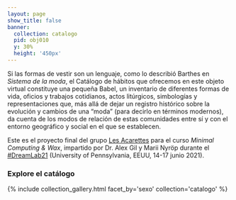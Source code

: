 ```yaml
---
layout: page
show_title: false
banner:
  collection: catalogo
  pid: obj010
  y: 30%
  height: '450px'
---
```


Si las formas de vestir son un lenguaje, como lo describió Barthes en *Sistema de la moda*, el Catálogo de hábitos que ofrecemos en este objeto virtual constituye una pequeña Babel, un inventario de diferentes formas de vida, oficios y trabajos cotidianos, actos litúrgicos, simbologías y representaciones que, más allá de dejar un registro histórico sobre la evolución y cambios de una “moda” (para decirlo en términos modernos), da cuenta de los modos de relación de estas comunidades entre sí y con el entorno geográfico y social en el que se establecen.

Este es el proyecto final del grupo [Les Acarettes](pages/equipo.md) para el curso  *Minimal Computing & Wax*, impartido por Dr. Alex Gil y Marii Nyröp durante el [#DreamLab21](https://web.sas.upenn.edu/dream-lab/minimal-computing-2021/) (University of Pennsylvania, EEUU, 14-17 junio 2021).

### Explore el catálogo

{% include collection_gallery.html facet_by='sexo' collection='catalogo' %}
